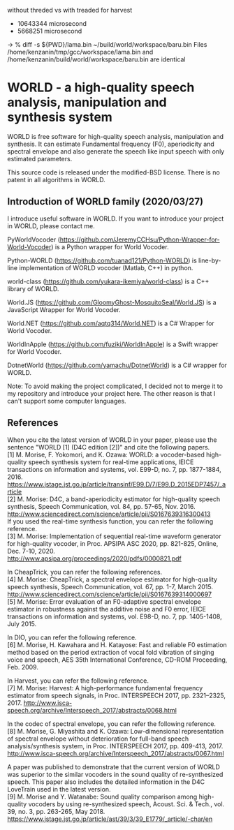 without threded vs with treaded for harvest
- 10643344 microsecond
- 5668251 microsecond

-> % diff -s ${PWD}/lama.bin ~/build/world/workspace/baru.bin
Files /home/kenzanin/tmp/gcc/workspace/lama.bin and /home/kenzanin/build/world/workspace/baru.bin are identical


# WORLD - a high-quality speech analysis, manipulation and synthesis system

WORLD is free software for high-quality speech analysis, manipulation and synthesis.
It can estimate Fundamental frequency (F0), aperiodicity and spectral envelope and also generate the speech like input speech with only estimated parameters.

This source code is released under the modified-BSD license.
There is no patent in all algorithms in WORLD.

## Introduction of WORLD family (2020/03/27)

I introduce useful software in WORLD. If you want to introduce your project in WORLD, please contact me.

PyWorldVocoder (https://github.com/JeremyCCHsu/Python-Wrapper-for-World-Vocoder) is a Python wrapper for World Vocoder.

Python-WORLD (https://github.com/tuanad121/Python-WORLD) is line-by-line implementation of WORLD vocoder (Matlab, C++) in python.

world-class (https://github.com/yukara-ikemiya/world-class) is a C++ library of WORLD.

World.JS (https://github.com/GloomyGhost-MosquitoSeal/World.JS) is a JavaScript Wrapper for World Vocoder.

World.NET (https://github.com/aqtq314/World.NET) is a C# Wrapper for World Vocoder.

WorldInApple (https://github.com/fuziki/WorldInApple) is a Swift wrapper for World Vocoder.

DotnetWorld (https://github.com/yamachu/DotnetWorld) is a C# wrapper for WORLD.

Note: To avoid making the project complicated, I decided not to merge it to my repository and introduce your project here. The other reason is that I can't support some computer languages.

## References
When you cite the latest version of WORLD in your paper, please use the sentence "WORLD \[1\] (D4C edition [2])" and cite the following papers.  
[1] M. Morise, F. Yokomori, and K. Ozawa: WORLD: a vocoder-based high-quality speech synthesis system for real-time applications, IEICE transactions on information and systems, vol. E99-D, no. 7, pp. 1877-1884, 2016. https://www.jstage.jst.go.jp/article/transinf/E99.D/7/E99.D_2015EDP7457/_article  
[2] M. Morise: D4C, a band-aperiodicity estimator for high-quality speech synthesis, Speech Communication, vol. 84, pp. 57-65, Nov. 2016. http://www.sciencedirect.com/science/article/pii/S0167639316300413  
If you used the real-time synthesis function, you can refer the following reference.  
[3] M. Morise: Implementation of sequential real-time waveform generator for high-quality vocoder, in Proc. APSIPA ASC 2020, pp. 821-825, Online, Dec. 7-10, 2020. http://www.apsipa.org/proceedings/2020/pdfs/0000821.pdf  

In CheapTrick, you can refer the following references.  
[4] M. Morise: CheapTrick, a spectral envelope estimator for high-quality speech synthesis, Speech Communication, vol. 67, pp. 1-7, March 2015. http://www.sciencedirect.com/science/article/pii/S0167639314000697  
[5] M. Morise: Error evaluation of an F0-adaptive spectral envelope estimator in robustness against the additive noise and F0 error, IEICE transactions on information and systems, vol. E98-D, no. 7, pp. 1405-1408, July 2015.  

In DIO, you can refer the following reference.  
[6] M. Morise, H. Kawahara and H. Katayose: Fast and reliable F0 estimation method based on the period extraction of vocal fold vibration of singing voice and speech, AES 35th International Conference, CD-ROM Proceeding, Feb. 2009.

In Harvest, you can refer the following reference.  
[7] M. Morise: Harvest: A high-performance fundamental frequency estimator from speech signals, in Proc. INTERSPEECH 2017, pp. 2321–2325, 2017. http://www.isca-speech.org/archive/Interspeech_2017/abstracts/0068.html

In the codec of spectral envelope, you can refer the following reference.  
[8] M. Morise, G. Miyashita and K. Ozawa: Low-dimensional representation of spectral envelope without deterioration for full-band speech analysis/synthesis system, in Proc. INTERSPEECH 2017, pp. 409-413, 2017. http://www.isca-speech.org/archive/Interspeech_2017/abstracts/0067.html

A paper was published to demonstrate that the current version of WORLD was superior to the similar vocoders in the sound quality of re-synthesized speech. This paper also includes the detailed information in the D4C LoveTrain used in the latest version.  
[9] M. Morise and Y. Watanabe: Sound quality comparison among high-quality vocoders by using re-synthesized speech, Acoust. Sci. & Tech., vol. 39, no. 3, pp. 263-265, May 2018. https://www.jstage.jst.go.jp/article/ast/39/3/39_E1779/_article/-char/en
